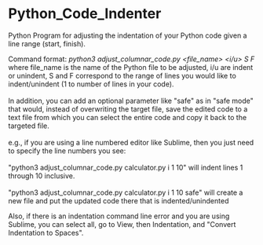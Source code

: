 # Python_Code_Indenter
Python Program for adjusting the indentation of your Python code given a line range (start, finish). <br/>

Command format: <i> python3 adjust_columnar_code.py <file_name> <i/u> S F </i> <optional>
where file_name is the name of the Python file to be adjusted, i/u are indent or unindent,
S and F correspond to the range of lines you would like to indent/unindent (1 to number of lines in your code). <br/> <br/>
In addition, you can add an optional parameter like "safe" as in "safe mode" that would, instead of overwriting the target file,
save the edited code to a text file from which you can select the entire code and copy it back to the targeted file. <br/> <br/>
e.g., if you are using a line numbered editor like Sublime, then you just need to specify
the line numbers you see: <br/> <br/>
"python3 adjust_columnar_code.py calculator.py i 1 10" will indent lines 1 through 10 inclusive. <br/> <br/>
"python3 adjust_columnar_code.py calculator.py i 1 10 safe" will create a new file and put the updated code there that is indented/unindented <br/>

Also, if there is an indentation command line error and you are using Sublime, you can select all, go to View, then Indentation,
and "Convert Indentation to Spaces".

